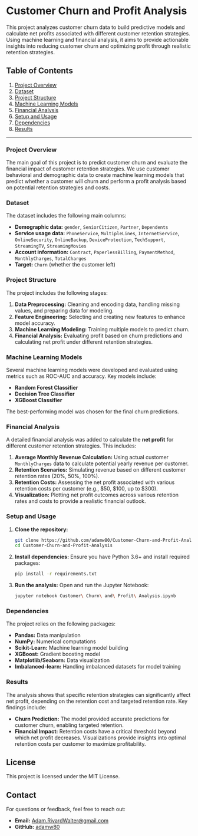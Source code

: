 
# Customer Churn and Profit Analysis

This project analyzes customer churn data to build predictive models and calculate net profits associated with different customer retention strategies. Using machine learning and financial analysis, it aims to provide actionable insights into reducing customer churn and optimizing profit through realistic retention strategies.

## Table of Contents

1. [Project Overview](#project-overview)
2. [Dataset](#dataset)
3. [Project Structure](#project-structure)
4. [Machine Learning Models](#machine-learning-models)
5. [Financial Analysis](#financial-analysis)
6. [Setup and Usage](#setup-and-usage)
7. [Dependencies](#dependencies)
8. [Results](#results)

---

### Project Overview

The main goal of this project is to predict customer churn and evaluate the financial impact of customer retention strategies. We use customer behavioral and demographic data to create machine learning models that predict whether a customer will churn and perform a profit analysis based on potential retention strategies and costs.

### Dataset

The dataset includes the following main columns:

- **Demographic data:** `gender`, `SeniorCitizen`, `Partner`, `Dependents`
- **Service usage data:** `PhoneService`, `MultipleLines`, `InternetService`, `OnlineSecurity`, `OnlineBackup`, `DeviceProtection`, `TechSupport`, `StreamingTV`, `StreamingMovies`
- **Account information:** `Contract`, `PaperlessBilling`, `PaymentMethod`, `MonthlyCharges`, `TotalCharges`
- **Target:** `Churn` (whether the customer left)

### Project Structure

The project includes the following stages:

1. **Data Preprocessing:** Cleaning and encoding data, handling missing values, and preparing data for modeling.
2. **Feature Engineering:** Selecting and creating new features to enhance model accuracy.
3. **Machine Learning Modeling:** Training multiple models to predict churn.
4. **Financial Analysis:** Evaluating profit based on churn predictions and calculating net profit under different retention strategies.

### Machine Learning Models

Several machine learning models were developed and evaluated using metrics such as ROC-AUC and accuracy. Key models include:

- **Random Forest Classifier**
- **Decision Tree Classifier**
- **XGBoost Classifier**

The best-performing model was chosen for the final churn predictions.

### Financial Analysis

A detailed financial analysis was added to calculate the **net profit** for different customer retention strategies. This includes:

1. **Average Monthly Revenue Calculation:** Using actual customer `MonthlyCharges` data to calculate potential yearly revenue per customer.
2. **Retention Scenarios:** Simulating revenue based on different customer retention rates (20%, 50%, 100%).
3. **Retention Costs:** Assessing the net profit associated with various retention costs per customer (e.g., $50, $100, up to $300).
4. **Visualization:** Plotting net profit outcomes across various retention rates and costs to provide a realistic financial outlook.

### Setup and Usage

1. **Clone the repository:**
   ```bash
   git clone https://github.com/adamw80/Customer-Churn-and-Profit-Analysis.git
   cd Customer-Churn-and-Profit-Analysis
   ```

2. **Install dependencies:**
   Ensure you have Python 3.6+ and install required packages:
   ```bash
   pip install -r requirements.txt
   ```

3. **Run the analysis:**
   Open and run the Jupyter Notebook:
   ```bash
   jupyter notebook Customer\ Churn\ and\ Profit\ Analysis.ipynb
   ```

### Dependencies

The project relies on the following packages:

- **Pandas:** Data manipulation
- **NumPy:** Numerical computations
- **Scikit-Learn:** Machine learning model building
- **XGBoost:** Gradient boosting model
- **Matplotlib/Seaborn:** Data visualization
- **Imbalanced-learn:** Handling imbalanced datasets for model training

### Results

The analysis shows that specific retention strategies can significantly affect net profit, depending on the retention cost and targeted retention rate. Key findings include:

- **Churn Prediction:** The model provided accurate predictions for customer churn, enabling targeted retention.
- **Financial Impact:** Retention costs have a critical threshold beyond which net profit decreases. Visualizations provide insights into optimal retention costs per customer to maximize profitability.

## License
This project is licensed under the MIT License.

## Contact
For questions or feedback, feel free to reach out:
- **Email:** Adam.RivardWalter@gmail.com  
- **GitHub:** [adamw80](https://github.com/adamw80)



